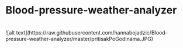 # Blood-pressure-weather-analyzer

<br/>
![alt text](https://raw.githubusercontent.com/hannabojadzic/Blood-pressure-weather-analyzer/master/pritisakPoGodinama.JPG)
